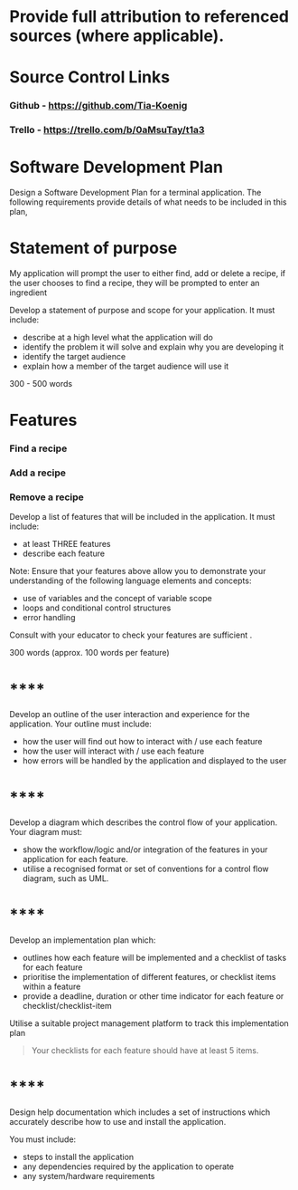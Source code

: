 # **Provide full attribution to referenced sources (where applicable).**

# **Source Control Links**

### **Github** - https://github.com/Tia-Koenig
### **Trello** - https://trello.com/b/0aMsuTay/t1a3

# **Software Development Plan**
Design a Software Development Plan for a terminal application. The following requirements provide details of what needs to be included in this plan,

# **Statement of purpose**

My application will prompt the user to either find, add or delete a recipe, if the user chooses to find a recipe, they will be prompted to enter an ingredient

Develop a statement of purpose and scope for your application. It must include:
- describe at a high level what the application will do
- identify the problem it will solve and explain why you are developing it
- identify the target audience
- explain how a member of the target audience will use it

300 - 500 words

# **Features**
### **Find a recipe**
### **Add a recipe**
### **Remove a recipe**
Develop a list of features that will be included in the application. It must include:
- at least THREE features
- describe each feature

Note: Ensure that your features above allow you to demonstrate your understanding of the following language elements and concepts:
- use of variables and the concept of variable scope
- loops and conditional control structures
- error handling

Consult with your educator to check your features are sufficient .	

300 words (approx. 100 words per feature)

# ****
Develop an outline of the user interaction and experience for the application.
Your outline must include:
- how the user will find out how to interact with / use each feature
- how the user will interact with / use each feature
- how errors will be handled by the application and displayed to the user

# ****
Develop a diagram which describes the control flow of your application. Your diagram must:
- show the workflow/logic and/or integration of the features in your application for each feature.
- utilise a recognised format or set of conventions for a control flow diagram, such as UML.

# ****
Develop an implementation plan which:
- outlines how each feature will be implemented and a checklist of tasks for each feature
- prioritise the implementation of different features, or checklist items within a feature
- provide a deadline, duration or other time indicator for each feature or checklist/checklist-item

Utilise a suitable project management platform to track this implementation plan

> Your checklists for each feature should have at least 5 items.

# ****
Design help documentation which includes a set of instructions which accurately describe how to use and install the application.

You must include:
- steps to install the application
- any dependencies required by the application to operate
- any system/hardware requirements
